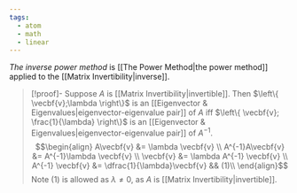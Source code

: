 ```yaml
---
tags:
  - atom
  - math
  - linear
---
```

*The inverse power method* is [[The Power Method|the power method]] applied to the [[Matrix Invertibility|inverse]].

> [!proof]- Suppose $A$ is [[Matrix Invertibility|invertible]]. Then $\left\{ \vecbf{v};\lambda \right\}$ is an [[Eigenvector & Eigenvalues|eigenvector-eigenvalue pair]] of $A$ iff $\left\{ \vecbf{v}; \frac{1}{\lambda} \right\}$ is an [[Eigenvector & Eigenvalues|eigenvector-eigenvalue pair]] of $A^{-1}$.
> $$\begin{align}
> 	A\vecbf{v} &= \lambda \vecbf{v} \\
> 	A^{-1}A\vecbf{v} &= A^{-1}\lambda \vecbf{v} \\
> 	\vecbf{v} &= \lambda A^{-1} \vecbf{v} \\
> 	 A^{-1} \vecbf{v} &= \dfrac{1}{\lambda}\vecbf{v} && (1)\\
> \end{align}$$
> Note $(1)$ is allowed as $\lambda \ne 0$, as $A$ is [[Matrix Invertibility|invertible]].
